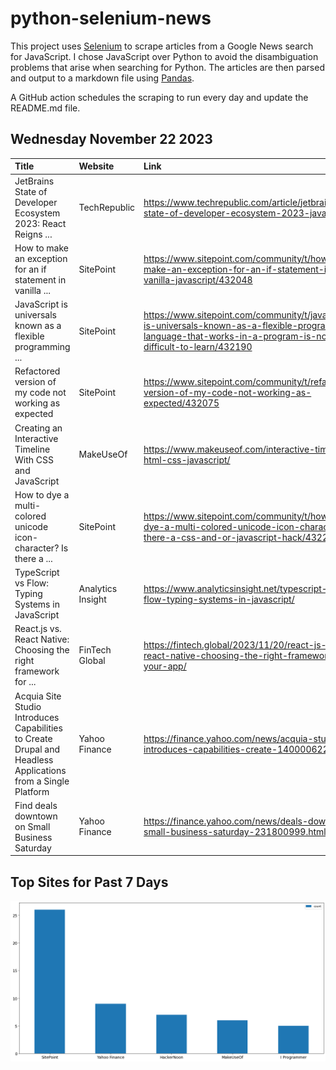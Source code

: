 # python-selenium-news

This project uses [Selenium](https://www.seleniumhq.org/) to scrape articles from a Google News search for JavaScript.
I chose JavaScript over Python to avoid the disambiguation problems that arise when searching for Python.
The articles are then parsed and output to a markdown file using [Pandas](https://pandas.pydata.org/).

A GitHub action schedules the scraping to run every day and update the README.md file.

## Wednesday November 22 2023


| Title                                                                                                        | Website           | Link                                                                                                                                                             |
|:-------------------------------------------------------------------------------------------------------------|:------------------|:-----------------------------------------------------------------------------------------------------------------------------------------------------------------|
| JetBrains State of Developer Ecosystem 2023: React Reigns ...                                                | TechRepublic      | https://www.techrepublic.com/article/jetbrains-state-of-developer-ecosystem-2023-javascript/                                                                     |
| How to make an exception for an if statement in vanilla ...                                                  | SitePoint         | https://www.sitepoint.com/community/t/how-to-make-an-exception-for-an-if-statement-in-vanilla-javascript/432048                                                  |
| JavaScript is universals known as a flexible programming ...                                                 | SitePoint         | https://www.sitepoint.com/community/t/javascript-is-universals-known-as-a-flexible-programming-language-that-works-in-a-program-is-not-difficult-to-learn/432190 |
| Refactored version of my code not working as expected                                                        | SitePoint         | https://www.sitepoint.com/community/t/refactored-version-of-my-code-not-working-as-expected/432075                                                               |
| Creating an Interactive Timeline With CSS and JavaScript                                                     | MakeUseOf         | https://www.makeuseof.com/interactive-timeline-html-css-javascript/                                                                                              |
| How to dye a multi-colored unicode icon-character? Is there a ...                                            | SitePoint         | https://www.sitepoint.com/community/t/how-to-dye-a-multi-colored-unicode-icon-character-is-there-a-css-and-or-javascript-hack/432221                             |
| TypeScript vs Flow: Typing Systems in JavaScript                                                             | Analytics Insight | https://www.analyticsinsight.net/typescript-vs-flow-typing-systems-in-javascript/                                                                                |
| React.js vs. React Native: Choosing the right framework for ...                                              | FinTech Global    | https://fintech.global/2023/11/20/react-js-vs-react-native-choosing-the-right-framework-for-your-app/                                                            |
| Acquia Site Studio Introduces Capabilities to Create Drupal and Headless Applications from a Single Platform | Yahoo Finance     | https://finance.yahoo.com/news/acquia-studio-introduces-capabilities-create-140000622.html                                                                       |
| Find deals downtown on Small Business Saturday                                                               | Yahoo Finance     | https://finance.yahoo.com/news/deals-downtown-small-business-saturday-231800999.html                                                                             |
## Top Sites for Past 7 Days

![Graph of Top Sites](https://raw.githubusercontent.com/dan-mba/python-selenium-news/main/last-week.png)
